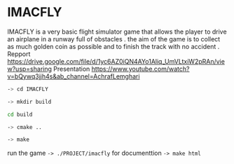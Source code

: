 # IMACFLY
IMACFLY is a very basic flight simulator game that allows the player to drive an airplane in a runway full of obstacles . the aim of the game is to collect as much golden coin as possible and to finish the track with no accident .
Repport https://drive.google.com/file/d/1yc6AZ0iQN4AYo1Aliq_UmVLtxiW2pRAn/view?usp=sharing
Presentation https://www.youtube.com/watch?v=bQywq3jjh4s&ab_channel=AchrafLemghari
 ```bash
 -> cd IMACFLY
 ```
 ```bash
-> mkdir build 
```
```bash
cd build
```
```bash
-> cmake ..
```
```bash
-> make
```
run the game ``` -> ./PROJECT/imacfly ```
for documenttion ``` -> make html ```
